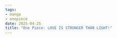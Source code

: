 ```yaml
---
tags: 
- manga
- onepiece
date: 2025-04-25
title: "One Piece: LOVE IS STRONGER THAN LIGHT!"
---
```


